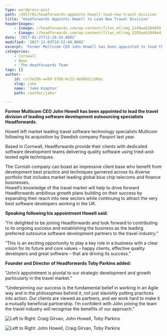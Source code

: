 ```yaml
---
type: wordpress-post
path: /2017/01/headforwards-appoints-howell-lead-new-travel-division
title: 'Headforwards Appoints Howell to Lead New Travel Division'
headerImages:
    - {image: //headforwards.com/wp-content/files_mf/img_2199web204859.jpg, text: 'Headforwards Appoints Howell to Lead New Travel Division'}
    - {image: //headforwards.com/wp-content/files_mf/img_2205web2048edited59.jpg, text: 'Headforwards Appoints Howell to Lead New Travel Division'}
date: '2017-01-27T12:29:34.000Z'
modified: '2017-11-03T10:52:49.000Z'
excerpt: 'Former Multicom CEO John Howell has been appointed to lead the travel division of leading software development outsourcing specialists Headforwards. Howell left market leading travel software technology specialists Multicom following its acquisition by Swedish company Paxport last year. Based in Cornwall, Headforwards provide their clients with dedicated software development teams delivering quality software using tried-and-tested …'
categories:
    - Cornwall
    - News
    - 'The Headforwards Team'
tags: []
author:
    id: ccc5e2bb-ae99-57b8-bc21-de8892c1d0ac
    slug: jake
    name: 'Jake Kimpton'
    path: /author/jake/

---
```

**Former Multicom CEO John Howell has been appointed to lead the travel division of leading software development outsourcing specialists Headforwards.**

Howell left market leading travel software technology specialists Multicom following its acquisition by Swedish company Paxport last year.

Based in Cornwall, Headforwards provide their clients with dedicated software development teams delivering quality software using tried-and-tested agile techniques.

The Cornish company can boast an impressive client base who benefit from development best practice and techniques garnered across its diverse portfolio that includes market leading global blue chip telecoms and finance businesses.  
Howell’s knowledge of the travel market will help to drive forward Headforwards ambitious growth plans building on their success by expanding their reach into new sectors while continuing to attract the very best software developers working in the UK.

**Speaking following his appointment Howell said:**

“I’m delighted to be joining Headforwards and look forward to contributing to its ongoing success and establishing the business as the leading preferred outsource software development partners to the travel industry.”

“This is an exciting opportunity to play a key role in a business with a clear vision for its future and core values – happy clients, effective quality developers and great software – that are driving its success.”

**Founder and Director of Headforwards Toby Parkins added:**

“John’s appointment is pivotal to our strategic development and growth particularly in the travel market.”

“Underpinning our success is the fundamental belief in working in an Agile way and in the philosophies behind it, not just slavishly putting practices into action. Our clients are viewed as partners, and we work hard to make it a mutually beneficial partnership. I’m confident with John joining the team the travel industry will recognise the benefits of our approach.”

<section class="gallery">

![Left to Right: Craig Girvan, John Howell, Toby Parkins](//headforwards.com/wp-content/uploads/2017/01/IMG_2199-web-2048-1.jpg "Left to Right: Craig Girvan, John Howell, Toby Parkins")

![Left to Right: John Howell, Craig Girvan, Toby Parkins](//headforwards.com/wp-content/uploads/2017/01/IMG_2205-web-2048-edited.jpg "Left to Right: John Howell, Craig Girvan, Toby Parkins")

</section>

